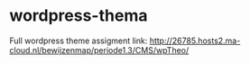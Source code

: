 # wordpress-thema
Full wordpress theme assigment
link: http://26785.hosts2.ma-cloud.nl/bewijzenmap/periode1.3/CMS/wpTheo/
